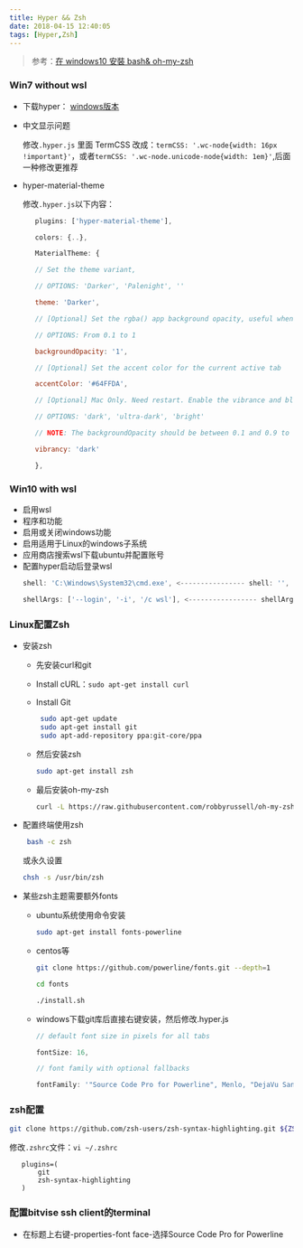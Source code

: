 ```yaml
---
title: Hyper && Zsh
date: 2018-04-15 12:40:05
tags: [Hyper,Zsh]
---
```


> 参考：[在 windows10 安裝 bash& oh-my-zsh](https://medium.com/@nonegrame/%E5%9C%A8-windows10-%E5%AE%89%E8%A3%9D-oh-my-zsh-916105cf36f7)

### Win7 without wsl

- 下载hyper： [windows版本](https://releases.hyper.is/download/win)

- 中文显示问题 

  修改`.hyper.js` 里面 TermCSS 改成：`termCSS: '.wc-node{width: 16px !important}'`，或者`termCSS: '.wc-node.unicode-node{width: 1em}'`,后面一种修改更推荐

- hyper-material-theme

  修改`.hyper.js`以下内容：
  ```js
     plugins: ['hyper-material-theme'],

     colors: {..},

     MaterialTheme: {

     // Set the theme variant,

     // OPTIONS: 'Darker', 'Palenight', ''

     theme: 'Darker',

     // [Optional] Set the rgba() app background opacity, useful when enableVibrance is true

     // OPTIONS: From 0.1 to 1

     backgroundOpacity: '1',

     // [Optional] Set the accent color for the current active tab

     accentColor: '#64FFDA',

     // [Optional] Mac Only. Need restart. Enable the vibrance and blurred background

     // OPTIONS: 'dark', 'ultra-dark', 'bright'

     // NOTE: The backgroundOpacity should be between 0.1 and 0.9 to see the effect.

     vibrancy: 'dark'

     },
  ```
### Win10 with wsl

-  启用wsl
  - 程序和功能
  - 启用或关闭windows功能
  - 启用适用于Linux的windows子系统
- 应用商店搜索wsl下载ubuntu并配置账号 
- 配置hyper启动后登录wsl
  ```js
  shell: 'C:\Windows\System32\cmd.exe', <---------------- shell: '',
  
  shellArgs: ['--login', '-i', '/c wsl'], <----------------- shellArgs: ['--login'],
  ```

<!-- more -->

### Linux配置Zsh 

- 安装zsh 
  - 先安装curl和git
  - Install cURL：`sudo apt-get install curl`
  - Install Git
     ```bash
      sudo apt-get update
      sudo apt-get install git
      sudo apt-add-repository ppa:git-core/ppa
     ```
  - 然后安装zsh   

      ```bash
      sudo apt-get install zsh
      ```
  - 最后安装oh-my-zsh 
      ```bash
      curl -L https://raw.githubusercontent.com/robbyrussell/oh-my-zsh/master/tools/install.sh | bash
      ```

- 配置终端使用zsh 
  ```bash
   bash -c zsh
  ```
   或永久设置
   ```bash
   chsh -s /usr/bin/zsh
   ```

- 某些zsh主题需要额外fonts

   - ubuntu系统使用命令安装
     
     ```bash
     sudo apt-get install fonts-powerline
     ```

   - centos等

     ```bash
     git clone https://github.com/powerline/fonts.git --depth=1

     cd fonts

     ./install.sh
     ```
   - windows下载git库后直接右键安装，然后修改.hyper.js

     ```js
     // default font size in pixels for all tabs

     fontSize: 16,

     // font family with optional fallbacks

     fontFamily: '"Source Code Pro for Powerline", Menlo, "DejaVu Sans Mono", Consolas, "Lucida Console", monospace',
     ```
### zsh配置

   ```bash
git clone https://github.com/zsh-users/zsh-syntax-highlighting.git ${ZSH_CUSTOM:-~/.oh-my-zsh/custom}/plugins/zsh-syntax-highlighting
   ```
  修改`.zshrc`文件：`vi ~/.zshrc`

```
   plugins=(
       git
       zsh-syntax-highlighting
   )
```

### 配置bitvise ssh client的terminal 

- 在标题上右键-properties-font face-选择Source Code Pro for Powerline

